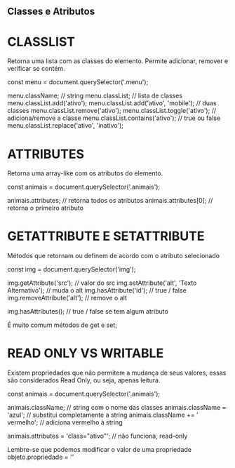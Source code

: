 ## Classes e Atributos

# CLASSLIST
Retorna uma lista com as classes do elemento. Permite adicionar, remover e verificar se contém.

const menu = document.querySelector('.menu');

menu.className; // string
menu.classList; // lista de classes
menu.classList.add('ativo');
menu.classList.add('ativo', 'mobile'); // duas classes
menu.classList.remove('ativo');
menu.classList.toggle('ativo'); // adiciona/remove a classe
menu.classList.contains('ativo'); // true ou false
menu.classList.replace('ativo', 'inativo');

# ATTRIBUTES
Retorna uma array-like com os atributos do elemento.

const animais = document.querySelector('.animais');

animais.attributes; // retorna todos os atributos
animais.attributes[0]; // retorna o primeiro atributo

# GETATTRIBUTE E SETATTRIBUTE
Métodos que retornam ou definem de acordo com o atributo selecionado

const img = document.querySelector('img');

img.getAttribute('src'); // valor do src
img.setAttribute('alt', 'Texto Alternativo'); // muda o alt
img.hasAttribute('id'); // true / false
img.removeAttribute('alt'); // remove o alt

img.hasAttributes(); // true / false se tem algum atributo

É muito comum métodos de get e set;

# READ ONLY VS WRITABLE
Existem propriedades que não permitem a mudança de seus valores, essas são considerados Read Only, ou seja, apenas leitura.

const animais = document.querySelector('.animais');

animais.className; // string com o nome das classes
animais.className = 'azul'; // substitui completamente a string
animais.className += ' vermelho'; // adiciona vermelho à string

animais.attributes = 'class="ativo"'; // não funciona, read-only

Lembre-se que podemos modificar o valor de uma propriedade objeto.propriedade = ''